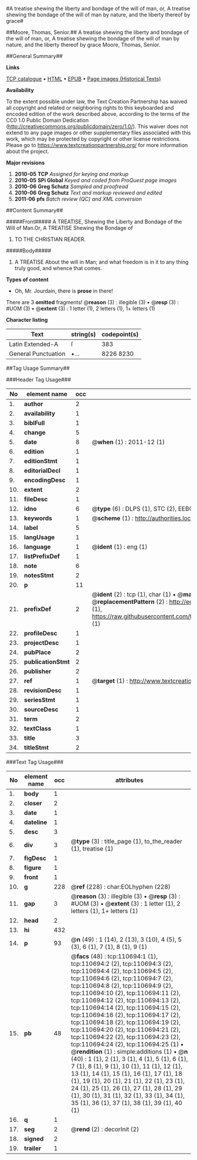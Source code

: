 #A treatise shewing the liberty and bondage of the will of man, or, A treatise shewing the bondage of the will of man by nature, and the liberty thereof by grace#

##Moore, Thomas, Senior.##
A treatise shewing the liberty and bondage of the will of man, or, A treatise shewing the bondage of the will of man by nature, and the liberty thereof by grace
Moore, Thomas, Senior.

##General Summary##

**Links**

[TCP catalogue](http://www.ota.ox.ac.uk/tcp/)  • 
[HTML](http://tei.it.ox.ac.uk/tcp/Texts-HTML/free/A51/A51252.html)  • 
[EPUB](http://tei.it.ox.ac.uk/tcp/Texts-EPUB/free/A51/A51252.epub) • 
[Page images (Historical Texts)](https://historicaltexts.jisc.ac.uk/eebo-31355816e)

**Availability**

To the extent possible under law, the Text Creation Partnership has waived all copyright and related or neighboring rights to this keyboarded and encoded edition of the work described above, according to the terms of the CC0 1.0 Public Domain Dedication (http://creativecommons.org/publicdomain/zero/1.0/). This waiver does not extend to any page images or other supplementary files associated with this work, which may be protected by copyright or other license restrictions. Please go to https://www.textcreationpartnership.org/ for more information about the project.

**Major revisions**

1. __2010-05__ __TCP__ *Assigned for keying and markup*
1. __2010-05__ __SPi Global__ *Keyed and coded from ProQuest page images*
1. __2010-06__ __Greg Schutz__ *Sampled and proofread*
1. __2010-06__ __Greg Schutz__ *Text and markup reviewed and edited*
1. __2011-06__ __pfs__ *Batch review (QC) and XML conversion*

##Content Summary##

#####Front#####
A TREATISE, Shewing the Liberty and Bondage of the Will of Man.Or, A TREATISE Shewing the Bondage of
1. TO THE CHRISTIAN READER.

#####Body#####

1. A TREATISE About the will in Man; and what freedom is in it to any thing truly good, and whence that comes.

**Types of content**

  * Oh, Mr. Jourdain, there is **prose** in there!

There are 3 **omitted** fragments! 
 @__reason__ (3) : illegible (3)  •  @__resp__ (3) : #UOM (3)  •  @__extent__ (3) : 1 letter (1), 2 letters (1), 1+ letters (1)

**Character listing**


|Text|string(s)|codepoint(s)|
|---|---|---|
|Latin Extended-A|ſ|383|
|General Punctuation|•…|8226 8230|

##Tag Usage Summary##

###Header Tag Usage###

|No|element name|occ|attributes|
|---|---|---|---|
|1.|__author__|2||
|2.|__availability__|1||
|3.|__biblFull__|1||
|4.|__change__|5||
|5.|__date__|8| @__when__ (1) : 2011-12 (1)|
|6.|__edition__|1||
|7.|__editionStmt__|1||
|8.|__editorialDecl__|1||
|9.|__encodingDesc__|1||
|10.|__extent__|2||
|11.|__fileDesc__|1||
|12.|__idno__|6| @__type__ (6) : DLPS (1), STC (2), EEBO-CITATION (1), OCLC (1), VID (1)|
|13.|__keywords__|1| @__scheme__ (1) : http://authorities.loc.gov/ (1)|
|14.|__label__|5||
|15.|__langUsage__|1||
|16.|__language__|1| @__ident__ (1) : eng (1)|
|17.|__listPrefixDef__|1||
|18.|__note__|6||
|19.|__notesStmt__|2||
|20.|__p__|11||
|21.|__prefixDef__|2| @__ident__ (2) : tcp (1), char (1)  •  @__matchPattern__ (2) : ([0-9\-]+):([0-9IVX]+) (1), (.+) (1)  •  @__replacementPattern__ (2) : http://eebo.chadwyck.com/downloadtiff?vid=$1&page=$2 (1), https://raw.githubusercontent.com/textcreationpartnership/Texts/master/tcpchars.xml#$1 (1)|
|22.|__profileDesc__|1||
|23.|__projectDesc__|1||
|24.|__pubPlace__|2||
|25.|__publicationStmt__|2||
|26.|__publisher__|2||
|27.|__ref__|1| @__target__ (1) : http://www.textcreationpartnership.org/docs/. (1)|
|28.|__revisionDesc__|1||
|29.|__seriesStmt__|1||
|30.|__sourceDesc__|1||
|31.|__term__|2||
|32.|__textClass__|1||
|33.|__title__|3||
|34.|__titleStmt__|2||


###Text Tag Usage###

|No|element name|occ|attributes|
|---|---|---|---|
|1.|__body__|1||
|2.|__closer__|2||
|3.|__date__|1||
|4.|__dateline__|1||
|5.|__desc__|3||
|6.|__div__|3| @__type__ (3) : title_page (1), to_the_reader (1), treatise (1)|
|7.|__figDesc__|1||
|8.|__figure__|1||
|9.|__front__|1||
|10.|__g__|228| @__ref__ (228) : char:EOLhyphen (228)|
|11.|__gap__|3| @__reason__ (3) : illegible (3)  •  @__resp__ (3) : #UOM (3)  •  @__extent__ (3) : 1 letter (1), 2 letters (1), 1+ letters (1)|
|12.|__head__|2||
|13.|__hi__|432||
|14.|__p__|93| @__n__ (49) : 1 (14), 2 (13), 3 (10), 4 (5), 5 (3), 6 (1), 7 (1), 8 (1), 9 (1)|
|15.|__pb__|48| @__facs__ (48) : tcp:110694:1 (1), tcp:110694:2 (2), tcp:110694:3 (2), tcp:110694:4 (2), tcp:110694:5 (2), tcp:110694:6 (2), tcp:110694:7 (2), tcp:110694:8 (2), tcp:110694:9 (2), tcp:110694:10 (2), tcp:110694:11 (2), tcp:110694:12 (2), tcp:110694:13 (2), tcp:110694:14 (2), tcp:110694:15 (2), tcp:110694:16 (2), tcp:110694:17 (2), tcp:110694:18 (2), tcp:110694:19 (2), tcp:110694:20 (2), tcp:110694:21 (2), tcp:110694:22 (2), tcp:110694:23 (2), tcp:110694:24 (2), tcp:110694:25 (1)  •  @__rendition__ (1) : simple:additions (1)  •  @__n__ (40) : 1 (1), 2 (1), 3 (1), 4 (1), 5 (1), 6 (1), 7 (1), 8 (1), 9 (1), 10 (1), 11 (1), 12 (1), 13 (1), 14 (1), 15 (1), 16 (1), 17 (1), 18 (1), 19 (1), 20 (1), 21 (1), 22 (1), 23 (1), 24 (1), 25 (1), 26 (1), 27 (1), 28 (1), 29 (1), 30 (1), 31 (1), 32 (1), 33 (1), 34 (1), 35 (1), 36 (1), 37 (1), 38 (1), 39 (1), 40 (1)|
|16.|__q__|1||
|17.|__seg__|2| @__rend__ (2) : decorInit (2)|
|18.|__signed__|2||
|19.|__trailer__|1||
